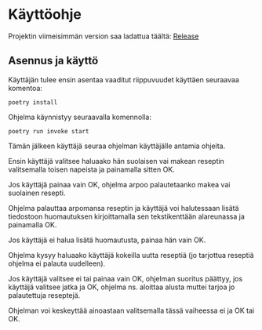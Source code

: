 # Käyttöohje
Projektin viimeisimmän version saa ladattua täältä: [Release](https://github.com/evas3/ot-harjoitustyo/releases/tag/finalrelease)

## Asennus ja käyttö
Käyttäjän tulee ensin asentaa vaaditut riippuvuudet käyttäen seuraavaa komentoa:

	poetry install

Ohjelma käynnistyy seuraavalla komennolla:

	poetry run invoke start


Tämän jälkeen käyttäjä seuraa ohjelman käyttäjälle antamia ohjeita.


Ensin käyttäjä valitsee haluaako hän suolaisen vai makean reseptin valitsemalla toisen napeista ja painamalla sitten OK.

Jos käyttäjä painaa vain OK, ohjelma arpoo palautetaanko makea vai suolainen resepti.

Ohjelma palauttaa arpomansa reseptin ja käyttäjä voi halutessaan lisätä tiedostoon huomautuksen kirjoittamalla sen tekstikenttään alareunassa ja painamalla OK.

Jos käyttäjä ei halua lisätä huomautusta, painaa hän vain OK.

Ohjelma kysyy haluaako käyttäjä kokeilla uutta reseptiä (jo tarjottua reseptiä ohjelma ei palauta uudelleen).

Jos käyttäjä valitsee ei tai painaa vain OK, ohjelman suoritus päättyy, jos käyttäjä valitsee jatka ja OK, ohjelma ns. aloittaa alusta muttei tarjoa jo palautettuja reseptejä.

Ohjelman voi keskeyttää ainoastaan valitsemalla tässä vaiheessa ei ja OK tai OK.
